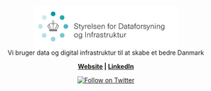 <p align="center">
  <img src="SDFI_DK_RGB.svg" width="65%" alt="SDFI logo" />
  <br />
  Vi bruger data og digital infrastruktur til at skabe et bedre Danmark
</p>
<p align="center">
  <b><a href="https://sdfi.dk/">Website</a> | <a href="https://www.linkedin.com/company/styrelsen-for-dataforsyning-og-infrastruktur">LinkedIn</a></b>
</p>

<p align="center">
  <a href="https://twitter.com/intent/follow?screen_name=SDFItweet"><img src="https://img.shields.io/twitter/follow/SDFItweet?style=plastic" alt="Follow on Twitter" /></a>
</p>

